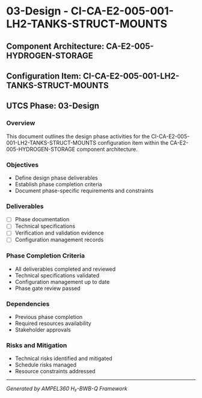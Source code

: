 # 03-Design - CI-CA-E2-005-001-LH2-TANKS-STRUCT-MOUNTS

## Component Architecture: CA-E2-005-HYDROGEN-STORAGE
## Configuration Item: CI-CA-E2-005-001-LH2-TANKS-STRUCT-MOUNTS
## UTCS Phase: 03-Design

### Overview
This document outlines the design phase activities for the CI-CA-E2-005-001-LH2-TANKS-STRUCT-MOUNTS configuration item within the CA-E2-005-HYDROGEN-STORAGE component architecture.

### Objectives
- Define design phase deliverables
- Establish phase completion criteria
- Document phase-specific requirements and constraints

### Deliverables
- [ ] Phase documentation
- [ ] Technical specifications
- [ ] Verification and validation evidence
- [ ] Configuration management records

### Phase Completion Criteria
- All deliverables completed and reviewed
- Technical specifications validated
- Configuration management up to date
- Phase gate review passed

### Dependencies
- Previous phase completion
- Required resources availability
- Stakeholder approvals

### Risks and Mitigation
- Technical risks identified and mitigated
- Schedule risks managed
- Resource constraints addressed

---
*Generated by AMPEL360 H₂-BWB-Q Framework*
